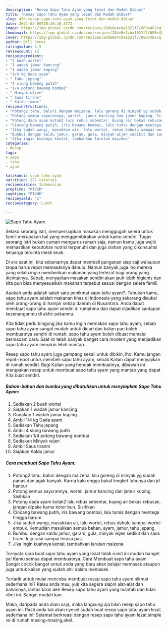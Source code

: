 ```yaml
---
description: "Resep Sapo Tahu Ayam yang lezat dan Mudah Dibuat"
title: "Resep Sapo Tahu Ayam yang lezat dan Mudah Dibuat"
slug: 450-resep-sapo-tahu-ayam-yang-lezat-dan-mudah-dibuat
date: 2021-05-09T20:20:20.377Z
image: https://img-global.cpcdn.com/recipes/20de8e4cba1021f7/680x482cq70/sapo-tahu-ayam-foto-resep-utama.jpg
thumbnail: https://img-global.cpcdn.com/recipes/20de8e4cba1021f7/680x482cq70/sapo-tahu-ayam-foto-resep-utama.jpg
cover: https://img-global.cpcdn.com/recipes/20de8e4cba1021f7/680x482cq70/sapo-tahu-ayam-foto-resep-utama.jpg
author: Bill Jones
ratingvalue: 4.5
reviewcount: 12
recipeingredient:
- "2 buah wortel"
- "1 wadah jamur kancing"
- "1 wadah jamur kuping"
- "1/4 kg Dada ayam"
- " Tahu jepang"
- "4 siung bawang putih"
- "1/4 potong bawang bombai"
- " Minyak wijen"
- " Saus tiranm"
- " Kaldu jamur"
recipeinstructions:
- "Potong2 tahu, baluri dengan maizena, lalu goreng di minyak yg sudah panas dan agak banyak. Karna kalo engga bakal lengket tahunya dan jd hancur"
- "Potong semua sayurannya, wortel, jamur kancing dan jamur kuping. Sisihkan"
- "Potong dada ayam kotak2 lalu rebus sebentar, buang air bekas rebusan, jangan dipake karna kotor bun. Sisihkan"
- "Cincang bawang putih, iris bawang bombai, lalu tumis dengan mentega hingga harum."
- "Jika sudah wangi, masukkan air, lalu wortel, rebus dahulu sampai wortel empuk. Kemudian masukkan semua bahan, ayam, jamur, tahu jepang."
- "Bumbui dengan kaldu jamur, garam, gula, minyak wijen sedikit dan saos tiram. Icip rasa sampai terasa pas."
- "Jika ingin kuahnya kental, tambahkan larutan maizena"
categories:
- Resep
tags:
- sapo
- tahu
- ayam

katakunci: sapo tahu ayam 
nutrition: 277 calories
recipecuisine: Indonesian
preptime: "PT22M"
cooktime: "PT49M"
recipeyield: "1"
recipecategory: Lunch

---
```



![Sapo Tahu Ayam](https://img-global.cpcdn.com/recipes/20de8e4cba1021f7/680x482cq70/sapo-tahu-ayam-foto-resep-utama.jpg)

Selaku seorang istri, mempersiapkan masakan menggugah selera untuk famili merupakan hal yang menggembirakan untuk kamu sendiri. Tugas seorang istri bukan cuman mengurus rumah saja, namun kamu juga wajib memastikan kebutuhan nutrisi terpenuhi dan juga olahan yang dikonsumsi keluarga tercinta mesti enak.

Di era  saat ini, kita sebenarnya dapat membeli panganan siap saji walaupun tanpa harus repot memasaknya dahulu. Namun banyak juga lho mereka yang selalu ingin memberikan makanan yang terlezat bagi orang yang dicintainya. Sebab, menyajikan masakan sendiri akan jauh lebih higienis dan kita pun bisa menyesuaikan makanan tersebut sesuai dengan selera famili. 



Apakah anda adalah salah satu penikmat sapo tahu ayam?. Tahukah kamu, sapo tahu ayam adalah makanan khas di Indonesia yang sekarang disukai oleh orang-orang di hampir setiap daerah di Nusantara. Anda dapat membuat sapo tahu ayam sendiri di rumahmu dan dapat dijadikan santapan kesenanganmu di akhir pekanmu.

Kita tidak perlu bingung jika kamu ingin memakan sapo tahu ayam, sebab sapo tahu ayam sangat mudah untuk dicari dan kalian pun boleh membuatnya sendiri di rumah. sapo tahu ayam boleh dibuat memalui bermacam cara. Saat ini telah banyak banget cara modern yang menjadikan sapo tahu ayam semakin lebih mantap.

Resep sapo tahu ayam juga gampang sekali untuk dibikin, lho. Kamu jangan repot-repot untuk membeli sapo tahu ayam, sebab Kalian dapat menyajikan di rumah sendiri. Bagi Kalian yang hendak membuatnya, dibawah ini merupakan resep untuk membuat sapo tahu ayam yang mantab yang dapat Kita buat sendiri.

<!--inarticleads1-->

##### Bahan-bahan dan bumbu yang dibutuhkan untuk menyiapkan Sapo Tahu Ayam:

1. Sediakan 2 buah wortel
1. Siapkan 1 wadah jamur kancing
1. Gunakan 1 wadah jamur kuping
1. Ambil 1/4 kg Dada ayam
1. Sediakan  Tahu jepang
1. Ambil 4 siung bawang putih
1. Sediakan 1/4 potong bawang bombai
1. Sediakan  Minyak wijen
1. Ambil  Saus tiranm
1. Siapkan  Kaldu jamur




<!--inarticleads2-->

##### Cara membuat Sapo Tahu Ayam:

1. Potong2 tahu, baluri dengan maizena, lalu goreng di minyak yg sudah panas dan agak banyak. Karna kalo engga bakal lengket tahunya dan jd hancur
1. Potong semua sayurannya, wortel, jamur kancing dan jamur kuping. Sisihkan
1. Potong dada ayam kotak2 lalu rebus sebentar, buang air bekas rebusan, jangan dipake karna kotor bun. Sisihkan
1. Cincang bawang putih, iris bawang bombai, lalu tumis dengan mentega hingga harum.
1. Jika sudah wangi, masukkan air, lalu wortel, rebus dahulu sampai wortel empuk. Kemudian masukkan semua bahan, ayam, jamur, tahu jepang.
1. Bumbui dengan kaldu jamur, garam, gula, minyak wijen sedikit dan saos tiram. Icip rasa sampai terasa pas.
1. Jika ingin kuahnya kental, tambahkan larutan maizena




Ternyata cara buat sapo tahu ayam yang lezat tidak rumit ini mudah banget ya! Kamu semua dapat membuatnya. Cara Membuat sapo tahu ayam Sangat cocok banget untuk anda yang baru akan belajar memasak ataupun juga untuk kalian yang sudah ahli dalam memasak.

Tertarik untuk mulai mencoba membuat resep sapo tahu ayam nikmat sederhana ini? Kalau anda mau, yuk kita segera siapin alat-alat dan bahannya, lantas bikin deh Resep sapo tahu ayam yang mantab dan tidak ribet ini. Sangat mudah kan. 

Maka, daripada anda diam saja, maka langsung aja bikin resep sapo tahu ayam ini. Pasti anda tak akan nyesel sudah buat resep sapo tahu ayam lezat sederhana ini! Selamat berkreasi dengan resep sapo tahu ayam lezat simple ini di rumah masing-masing,oke!.

